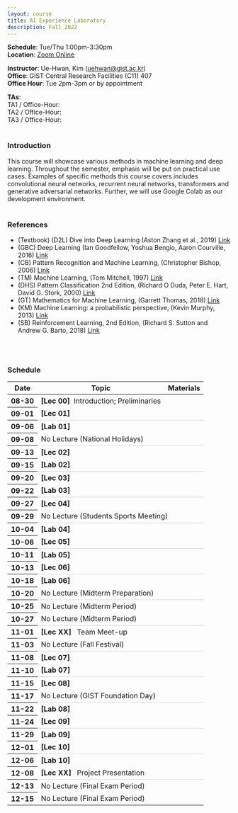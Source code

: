 ```yaml
---
layout: course
title: AI Experience Laboratory
description: Fall 2022
---
```


**Schedule**: Tue/Thu 1:00pm-3:30pm<br/>
**Location**: [Zoom Online](https://us06web.zoom.us/j/87925937140?pwd=Qm1XTmU4MENybXVEeWJ5eVh2Z0dKdz09)<br/>


**Instructor**: Ue-Hwan, Kim (uehwan@gist.ac.kr)<br/>
**Office**: GIST Central Research Facilities (C11) 407<br/>
**Office Hour**: Tue 2pm-3pm or by appointment

**TAs**:<br/>
TA1 / Office-Hour: <br/>
TA2 / Office-Hour: <br/>
TA3 / Office-Hour: <br/>
<br/>

### Introduction
This course will showcase various methods in machine learning and deep learning. Throughout the semester, emphasis will be put on practical use cases. Examples of specific methods this course covers includes convolutional neural networks, recurrent neural networks, transformers and generative adversarial networks. Further, we will use Google Colab as our development environment.
<br/>
<br/>

### References
* (Textbook) (D2L) Dive into Deep Learning (Aston Zhang et al., 2019) [Link](https://d2l.ai/)
* (GBC) Deep Learning (Ian Goodfellow, Yoshua Bengio, Aaron Courville, 2016) [Link](http://www.deeplearningbook.org/)
* (CB) Pattern Recognition and Machine Learning, (Christopher Bishop, 2006) [Link](https://www.microsoft.com/en-us/research/people/cmbishop/#!prml-book)
* (TM) Machine Learning, (Tom Mitchell, 1997) [Link](http://www.cs.cmu.edu/~tom/mlbook.html)
* (DHS) Pattern Classification 2nd Edition, (Richard O Duda, Peter E. Hart, David G. Stork, 2000) [Link](https://www.amazon.com/Pattern-Classification-Pt-1-Richard-Duda/dp/0471056693)
* (GT) Mathematics for Machine Learning, (Garrett Thomas, 2018) [Link](http://gwthomas.github.io/docs/math4ml.pdf)
* (KM) Machine Learning: a probabilistic perspective, (Kevin Murphy, 2013) [Link](https://www.cs.ubc.ca/~murphyk/MLbook/index.html)
* (SB) Reinforcement Learning, 2nd Edition, (Richard S. Sutton and Andrew G. Barto, 2018) [Link](https://mitpress.mit.edu/books/reinforcement-learning-second-edition)
<br/>
<br/>

### Schedule
<div class="table-responsive">
<table class="table table-hover table-sm text-center">
  <thead>
    <tr>
      <th class="col-sm-1" scope="col">Date</th>
      <th class="col-sm-4" scope="col">Topic</th>
      <th class="col-sm-2" scope="col">Materials</th>
    </tr>
  </thead>
  <tbody>
    <tr>
      <th scope="row">08-30</th>
      <td class="text-left"><b>[Lec 00]</b> &nbsp;Introduction; Preliminaries</td>
      <td>
        <!--a href="#" class="badge badge-pill" style="background-color:#B509AC;">Recording</a-->
        <!--a href="#" class="badge badge-pill" style="background-color:#B509AC;">Slides</a-->
      </td>
    </tr>
    <tr style="border-bottom: 1.5px solid lightgrey;">
      <th scope="row">09-01</th>
      <td class="text-left"><b>[Lec 01]</b> &nbsp;</td>
      <td>
        <!--a href="#" class="badge badge-pill" style="background-color:#B509AC;">Recording</a-->
        <!--a href="#" class="badge badge-pill" style="background-color:#B509AC;">Slides</a-->
      </td>
    </tr>
    <tr>
      <th scope="row">09-06</th>
      <td class="text-left"><b>[Lab 01]</b> &nbsp;</td>
      <td>
        <!--a href="#" class="badge badge-pill" style="background-color:#B509AC;">Recording</a-->
        <!--a href="#" class="badge badge-pill" style="background-color:#B509AC;">Slides</a-->
      </td>
    </tr>
    <tr style="border-bottom: 1.5px solid lightgrey;">
      <th scope="row">09-08</th>
      <td colspan="2">No Lecture (National Holidays)</td>
    </tr>
    <tr>
      <th scope="row">09-13</th>
      <td class="text-left"><b>[Lec 02]</b> &nbsp;</td>
      <td>
        <!--a href="#" class="badge badge-pill" style="background-color:#B509AC;">Recording</a-->
        <!--a href="#" class="badge badge-pill" style="background-color:#B509AC;">Slides</a-->
      </td>
    </tr>
    <tr style="border-bottom: 1.5px solid lightgrey;">
      <th scope="row">09-15</th>
      <td class="text-left"><b>[Lab 02]</b> &nbsp;</td>
      <td>
        <!--a href="#" class="badge badge-pill" style="background-color:#B509AC;">Recording</a-->
        <!--a href="#" class="badge badge-pill" style="background-color:#B509AC;">Slides</a-->
      </td>
    </tr>
    <tr>
      <th scope="row">09-20</th>
      <td class="text-left"><b>[Lec 03]</b> &nbsp;</td>
      <td>
        <!--a href="#" class="badge badge-pill" style="background-color:#B509AC;">Recording</a-->
        <!--a href="#" class="badge badge-pill" style="background-color:#B509AC;">Slides</a-->
      </td>
    </tr>
    <tr style="border-bottom: 1.5px solid lightgrey;">
      <th scope="row">09-22</th>
      <td class="text-left"><b>[Lab 03]</b> &nbsp;</td>
      <td>
        <!--a href="#" class="badge badge-pill" style="background-color:#B509AC;">Recording</a-->
        <!--a href="#" class="badge badge-pill" style="background-color:#B509AC;">Slides</a-->
      </td>
    </tr>
    <tr>
      <th scope="row">09-27</th>
      <td class="text-left"><b>[Lec 04]</b> &nbsp;</td>
      <td>
        <!--a href="#" class="badge badge-pill" style="background-color:#B509AC;">Recording</a-->
        <!--a href="#" class="badge badge-pill" style="background-color:#B509AC;">Slides</a-->
      </td>
    </tr>
    <tr style="border-bottom: 1.5px solid lightgrey;">
      <th scope="row">09-29</th>
      <td colspan="2">No Lecture (Students Sports Meeting)</td>
    </tr>
    <tr>
      <th scope="row">10-04</th>
      <td class="text-left"><b>[Lab 04]</b> &nbsp;</td>
      <td>
        <!--a href="#" class="badge badge-pill" style="background-color:#B509AC;">Recording</a-->
        <!--a href="#" class="badge badge-pill" style="background-color:#B509AC;">Slides</a-->
      </td>
    </tr>
    <tr style="border-bottom: 1.5px solid lightgrey;">
      <th scope="row">10-06</th>
      <td class="text-left"><b>[Lec 05]</b> &nbsp;</td>
      <td>
        <!--a href="#" class="badge badge-pill" style="background-color:#B509AC;">Recording</a-->
        <!--a href="#" class="badge badge-pill" style="background-color:#B509AC;">Slides</a-->
      </td>
    </tr>
    <tr>
      <th scope="row">10-11</th>
      <td class="text-left"><b>[Lab 05]</b> &nbsp;</td>
      <td>
        <!--a href="#" class="badge badge-pill" style="background-color:#B509AC;">Recording</a-->
        <!--a href="#" class="badge badge-pill" style="background-color:#B509AC;">Slides</a-->
      </td>
    </tr>
    <tr style="border-bottom: 1.5px solid lightgrey;">
      <th scope="row">10-13</th>
      <td class="text-left"><b>[Lec 06]</b> &nbsp;</td>
      <td>
        <!--a href="#" class="badge badge-pill" style="background-color:#B509AC;">Recording</a-->
        <!--a href="#" class="badge badge-pill" style="background-color:#B509AC;">Slides</a-->
      </td>
    </tr>
    <tr>
      <th scope="row">10-18</th>
      <td class="text-left"><b>[Lab 06]</b> &nbsp;</td>
      <td>
        <!--a href="#" class="badge badge-pill" style="background-color:#B509AC;">Recording</a-->
        <!--a href="#" class="badge badge-pill" style="background-color:#B509AC;">Slides</a-->
      </td>
    </tr>
    <tr style="border-bottom: 1.5px solid lightgrey;">
      <th scope="row">10-20</th>
      <td colspan="2">No Lecture (Midterm Preparation)</td>
    </tr>
    <tr>
      <th scope="row">10-25</th>
      <td colspan="2">No Lecture (Midterm Period)</td>
    </tr>
    <tr style="border-bottom: 1.5px solid lightgrey;">
      <th scope="row">10-27</th>
      <td colspan="2">No Lecture (Midterm Period)</td>
    </tr>
    <tr>
      <th scope="row">11-01</th>
      <td class="text-left"><b>[Lec XX]</b> &nbsp; Team Meet-up</td>
      <td>
        <!--a href="#" class="badge badge-pill" style="background-color:#B509AC;">Recording</a-->
        <!--a href="#" class="badge badge-pill" style="background-color:#B509AC;">Slides</a-->
      </td>
    </tr>
    <tr style="border-bottom: 1.5px solid lightgrey;">
      <th scope="row">11-03</th>
      <td colspan="2">No Lecture (Fall Festival)</td>
    </tr>
    <tr>
      <th scope="row">11-08</th>
      <td class="text-left"><b>[Lec 07]</b> &nbsp;</td>
      <td>
        <!--a href="#" class="badge badge-pill" style="background-color:#B509AC;">Recording</a-->
        <!--a href="#" class="badge badge-pill" style="background-color:#B509AC;">Slides</a-->
      </td>
    </tr>
    <tr style="border-bottom: 1.5px solid lightgrey;">
      <th scope="row">11-10</th>
      <td class="text-left"><b>[Lab 07]</b> &nbsp;</td>
      <td>
        <!--a href="#" class="badge badge-pill" style="background-color:#B509AC;">Recording</a-->
        <!--a href="#" class="badge badge-pill" style="background-color:#B509AC;">Slides</a-->
      </td>
    </tr>
    <tr>
      <th scope="row">11-15</th>
      <td class="text-left"><b>[Lec 08]</b> &nbsp;</td>
      <td>
        <!--a href="#" class="badge badge-pill" style="background-color:#B509AC;">Recording</a-->
        <!--a href="#" class="badge badge-pill" style="background-color:#B509AC;">Slides</a-->
      </td>
    </tr>
    <tr style="border-bottom: 1.5px solid lightgrey;">
      <th scope="row">11-17</th>
      <td colspan="2">No Lecture (GIST Foundation Day)</td>
    </tr>
    <tr>
      <th scope="row">11-22</th>
      <td class="text-left"><b>[Lab 08]</b> &nbsp;</td>
      <td>
        <!--a href="#" class="badge badge-pill" style="background-color:#B509AC;">Recording</a-->
        <!--a href="#" class="badge badge-pill" style="background-color:#B509AC;">Slides</a-->
      </td>
    </tr>
    <tr style="border-bottom: 1.5px solid lightgrey;">
      <th scope="row">11-24</th>
      <td class="text-left"><b>[Lec 09]</b> &nbsp;</td>
      <td>
        <!--a href="#" class="badge badge-pill" style="background-color:#B509AC;">Recording</a-->
        <!--a href="#" class="badge badge-pill" style="background-color:#B509AC;">Slides</a-->
      </td>
    </tr>
    <tr>
      <th scope="row">11-29</th>
      <td class="text-left"><b>[Lab 09]</b> &nbsp;</td>
      <td>
        <!--a href="#" class="badge badge-pill" style="background-color:#B509AC;">Recording</a-->
        <!--a href="#" class="badge badge-pill" style="background-color:#B509AC;">Slides</a-->
      </td>
    </tr>
    <tr style="border-bottom: 1.5px solid lightgrey;">
      <th scope="row">12-01</th>
      <td class="text-left"><b>[Lec 10]</b> &nbsp;</td>
      <td>
        <!--a href="#" class="badge badge-pill" style="background-color:#B509AC;">Recording</a-->
        <!--a href="#" class="badge badge-pill" style="background-color:#B509AC;">Slides</a-->
      </td>
    </tr>
    <tr>
      <th scope="row">12-06</th>
      <td class="text-left"><b>[Lab 10]</b> &nbsp;</td>
      <td>
        <!--a href="#" class="badge badge-pill" style="background-color:#B509AC;">Recording</a-->
        <!--a href="#" class="badge badge-pill" style="background-color:#B509AC;">Slides</a-->
      </td>
    </tr>
    <tr style="border-bottom: 1.5px solid lightgrey;">
      <th scope="row">12-08</th>
      <td class="text-left"><b>[Lec XX]</b> &nbsp; Project Presentation</td>
      <td>
        <!--a href="#" class="badge badge-pill" style="background-color:#B509AC;">Recording</a-->
        <!--a href="#" class="badge badge-pill" style="background-color:#B509AC;">Slides</a-->
      </td>
    </tr>
    <tr>
      <th scope="row">12-13</th>
      <td colspan="2">No Lecture (Final Exam Period)</td>
    </tr>
    <tr>
      <th scope="row">12-15</th>
      <td colspan="2">No Lecture (Final Exam Period)</td>
    </tr>
  </tbody>
</table>
</div>